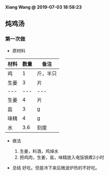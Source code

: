 **Xiang Wang @ 2019-07-03 18:58:23**

## 炖鸡汤

### 第一次做
* 原材料

材料|数量|备注
---|---|---
鸡|1|斤，半只
生姜|3|片
---|---|---
生姜|4|片
盐|3|g
味精|4|g
水|3.6|刻度


* 做法
    1. 生姜，料酒，鸡焯水
    2. 把鸡肉，生姜，盐，味精放入电饭锅煮2小时

* 总结
好吃。但是冷下来后微波炉热的不好吃。
